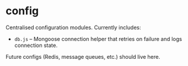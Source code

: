# config

Centralised configuration modules. Currently includes:

* `db.js` – Mongoose connection helper that retries on failure and logs connection state.

Future configs (Redis, message queues, etc.) should live here.
